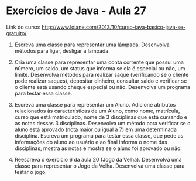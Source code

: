 # Exercícios de Java - Aula 27
Link do curso:
http://www.loiane.com/2013/10/curso-java-basico-java-se-gratuito/


1. Escreva uma classe para representar uma lâmpada. Desenvolva métodos para ligar, desligar a lampada.


2. Cria uma classe para representar uma conta corrente que possui uma número, um saldo, um status que informa se ela é especial ou não, um limite. Desenvolva métodos para realizar saque (verificando se o cliente pode realizar saques), depositar dinheiro, consultar saldo e verificar se  o cliente está usando cheque especial ou não. Desenvolva um programa para testar essa classe.


3. Escreva uma classe para representar um Aluno. Adicione atributos relacionados às características de um Aluno, como nome, matrícula, curso que está matriculado, nome de 3 disciplinas que está cursando e as notas dessas 3 disciplinas. Desenvolva um método para verificar se o aluno está aprovado (nota maior ou igual a 7) em uma determinada disciplina. Escreva um programa para testar essa classe, que pede as informações do aluno ao usuário e ao final informa o nome das disciplinas, mostra as notas e mostra se o aluno foi aprovado ou não.


4. Reescreva o exercício 6 da aula 20 (Jogo da Velha). Desenvolva uma classe para representar o Jogo da Velha. Desenvolva uma classe para testar o jogo.